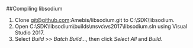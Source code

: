 ##Compiling libsodium

1. Clone git@github.com:Amebis/libsodium.git to C:\SDK\libsodium.
2. Open C:\SDK\libsodium\builds\msvc\vs2017\libsodium.sln using Visual Studio 2017.
3. Select _Build_ >> _Batch Build..._, then click _Select All_ and _Build_.
